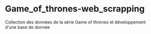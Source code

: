 # Game_of_thrones-web_scrapping
Collection des données de la série Game of thrones et développement d'une base de donnée
